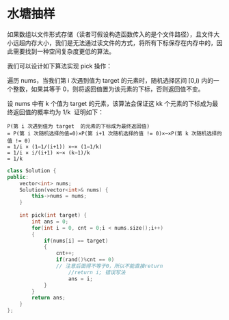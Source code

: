 # 水塘抽样
如果数组以文件形式存储（读者可假设构造函数传入的是个文件路径），且文件大小远超内存大小，我们是无法通过读文件的方式，将所有下标保存在内存中的，因此需要找到一种空间复杂度更低的算法。

我们可以设计如下算法实现 pick 操作：

遍历 nums，当我们第 i 次遇到值为 target 的元素时，随机选择区间 [0,i) 内的一个整数，如果其等于 0，则将返回值置为该元素的下标，否则返回值不变。

设 nums 中有 k 个值为 target 的元素，该算法会保证这 kk 个元素的下标成为最终返回值的概率均为 1/k 
​
证明如下：
```
P(第 i 次遇到值为 target  的元素的下标成为最终返回值)
= P(第 i 次随机选择的值=0)×P(第 i+1 次随机选择的值 != 0)×⋯×P(第 k 次随机选择的值 != 0)
= 1/i × (1−1/(i+1)​) ×⋯× (1−1/k)
= 1/i × i/(i+1) ×⋯× (k−1)/k
= 1/k
```

```cpp
class Solution {
public:
    vector<int> nums;
    Solution(vector<int>& nums) {
        this->nums = nums;
    }
    
    int pick(int target) {
        int ans = 0;
        for(int i = 0, cnt = 0;i < nums.size();i++)
        {
            if(nums[i] == target)
            {
                cnt++;
                if(rand()%cnt == 0)
                // 注意后面得不等于0，所以不能直接return
                    //return i; 错误写法
                    ans = i;
            }
        }
        return ans;
    }
};
```